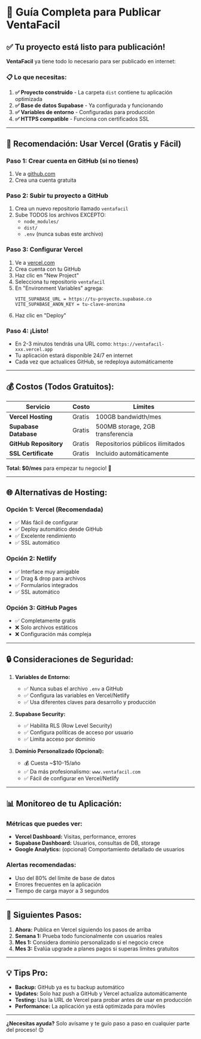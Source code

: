# 🚀 Guía Completa para Publicar VentaFacil

## ✅ Tu proyecto está listo para publicación!

**VentaFacil** ya tiene todo lo necesario para ser publicado en internet:

### 📋 **Lo que necesitas:**

1. **✅ Proyecto construido** - La carpeta `dist` contiene tu aplicación optimizada
2. **✅ Base de datos Supabase** - Ya configurada y funcionando
3. **✅ Variables de entorno** - Configuradas para producción
4. **✅ HTTPS compatible** - Funciona con certificados SSL

---

## 🎯 **Recomendación: Usar Vercel (Gratis y Fácil)**

### **Paso 1: Crear cuenta en GitHub (si no tienes)**
1. Ve a [github.com](https://github.com)
2. Crea una cuenta gratuita

### **Paso 2: Subir tu proyecto a GitHub**
1. Crea un nuevo repositorio llamado `ventafacil`
2. Sube TODOS los archivos EXCEPTO:
   - `node_modules/` 
   - `dist/` 
   - `.env` (nunca subas este archivo)

### **Paso 3: Configurar Vercel**
1. Ve a [vercel.com](https://vercel.com)
2. Crea cuenta con tu GitHub
3. Haz clic en "New Project"
4. Selecciona tu repositorio `ventafacil`
5. En "Environment Variables" agrega:
   ```
   VITE_SUPABASE_URL = https://tu-proyecto.supabase.co
   VITE_SUPABASE_ANON_KEY = tu-clave-anonima
   ```
6. Haz clic en "Deploy"

### **Paso 4: ¡Listo!**
- En 2-3 minutos tendrás una URL como: `https://ventafacil-xxx.vercel.app`
- Tu aplicación estará disponible 24/7 en internet
- Cada vez que actualices GitHub, se redeploya automáticamente

---

## 💰 **Costos (Todos Gratuitos):**

| Servicio | Costo | Límites |
|----------|-------|---------|
| **Vercel Hosting** | Gratis | 100GB bandwidth/mes |
| **Supabase Database** | Gratis | 500MB storage, 2GB transferencia |
| **GitHub Repository** | Gratis | Repositorios públicos ilimitados |
| **SSL Certificate** | Gratis | Incluido automáticamente |

**Total: $0/mes** para empezar tu negocio! 🎉

---

## 🌐 **Alternativas de Hosting:**

### **Opción 1: Vercel (Recomendada)**
- ✅ Más fácil de configurar
- ✅ Deploy automático desde GitHub
- ✅ Excelente rendimiento
- ✅ SSL automático

### **Opción 2: Netlify**
- ✅ Interface muy amigable
- ✅ Drag & drop para archivos
- ✅ Formularios integrados
- ✅ SSL automático

### **Opción 3: GitHub Pages**
- ✅ Completamente gratis
- ❌ Solo archivos estáticos
- ❌ Configuración más compleja

---

## 🔒 **Consideraciones de Seguridad:**

1. **Variables de Entorno:**
   - ✅ Nunca subas el archivo `.env` a GitHub
   - ✅ Configura las variables en Vercel/Netlify
   - ✅ Usa diferentes claves para desarrollo y producción

2. **Supabase Security:**
   - ✅ Habilita RLS (Row Level Security)
   - ✅ Configura políticas de acceso por usuario
   - ✅ Limita acceso por dominio

3. **Dominio Personalizado (Opcional):**
   - 💰 Cuesta ~$10-15/año
   - ✅ Da más profesionalismo: `www.ventafacil.com`
   - ✅ Fácil de configurar en Vercel/Netlify

---

## 📊 **Monitoreo de tu Aplicación:**

### **Métricas que puedes ver:**
- **Vercel Dashboard:** Visitas, performance, errores
- **Supabase Dashboard:** Usuarios, consultas de DB, storage
- **Google Analytics:** (opcional) Comportamiento detallado de usuarios

### **Alertas recomendadas:**
- Uso del 80% del límite de base de datos
- Errores frecuentes en la aplicación
- Tiempo de carga mayor a 3 segundos

---

## 🚀 **Siguientes Pasos:**

1. **Ahora:** Publica en Vercel siguiendo los pasos de arriba
2. **Semana 1:** Prueba todo funcionalmente con usuarios reales
3. **Mes 1:** Considera dominio personalizado si el negocio crece
4. **Mes 3:** Evalúa upgrade a planes pagos si superas límites gratuitos

---

## 💡 **Tips Pro:**

- **Backup:** GitHub ya es tu backup automático
- **Updates:** Solo haz push a GitHub y Vercel actualiza automáticamente
- **Testing:** Usa la URL de Vercel para probar antes de usar en producción
- **Performance:** La aplicación ya está optimizada para móviles

---

**¿Necesitas ayuda?** Solo avísame y te guío paso a paso en cualquier parte del proceso! 😊
